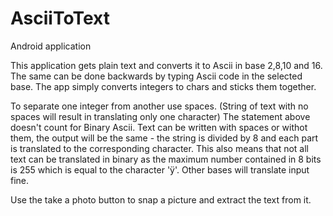 # AsciiToText
Android application

This application gets plain text and converts it to Ascii in base 2,8,10 and 16.
The same can be done backwards by typing Ascii code in the selected base. The app simply converts integers to chars and sticks them together.

To separate one integer from another use spaces. (String of text with no spaces will result in translating only one character)
The statement above doesn't count for Binary Ascii. Text can be written with spaces or withot them, the output will be the same - the string is divided by 8 and each part is translated to the corresponding character.
This also means that not all text can be translated in binary as the maximum number contained in 8 bits is 255 which is equal to the character 'ÿ'.
Other bases will translate input fine.

Use the take a photo button to snap a picture and extract the text from it.
